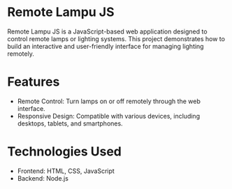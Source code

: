# Remote Lampu JS
Remote Lampu JS is a JavaScript-based web application designed to control remote lamps or lighting systems. This project demonstrates how to build an interactive and user-friendly interface for managing lighting remotely.

# Features
- Remote Control: Turn lamps on or off remotely through the web interface.
- Responsive Design: Compatible with various devices, including desktops, tablets, and smartphones.

# Technologies Used
- Frontend: HTML, CSS, JavaScript
- Backend: Node.js
